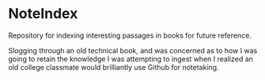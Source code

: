 # NoteIndex
Repository for indexing interesting passages in books for future reference.

Slogging through an old technical book, and was concerned as to how I was
going to retain the knowledge I was attempting to ingest when I realized
an old college classmate would brilliantly use Github for notetaking.
